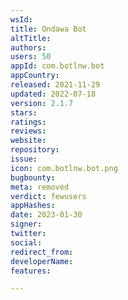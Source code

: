 ```yaml
---
wsId: 
title: Ondawa Bot
altTitle: 
authors: 
users: 50
appId: com.botlnw.bot
appCountry: 
released: 2021-11-29
updated: 2022-07-18
version: 2.1.7
stars: 
ratings: 
reviews: 
website: 
repository: 
issue: 
icon: com.botlnw.bot.png
bugbounty: 
meta: removed
verdict: fewusers
appHashes: 
date: 2023-01-30
signer: 
twitter: 
social: 
redirect_from: 
developerName: 
features: 

---
```


